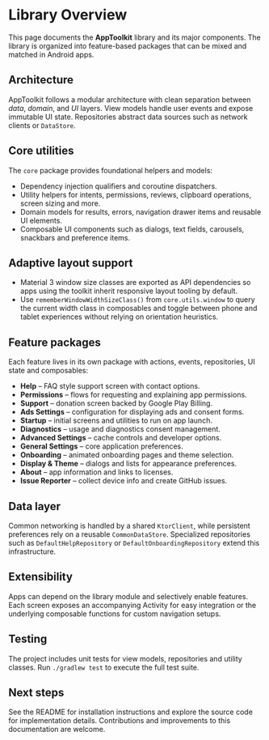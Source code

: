 # Library Overview

This page documents the **AppToolkit** library and its major components. The library is organized into feature-based packages that can be mixed and matched in Android apps.

## Architecture

AppToolkit follows a modular architecture with clean separation between *data*, *domain*, and *UI* layers. View models handle user events and expose immutable UI state. Repositories abstract data sources such as network clients or `DataStore`.

## Core utilities

The `core` package provides foundational helpers and models:

- Dependency injection qualifiers and coroutine dispatchers.
- Utility helpers for intents, permissions, reviews, clipboard operations, screen sizing and more.
- Domain models for results, errors, navigation drawer items and reusable UI elements.
- Composable UI components such as dialogs, text fields, carousels, snackbars and preference items.

## Adaptive layout support

- Material 3 window size classes are exported as API dependencies so apps using the toolkit inherit
  responsive layout tooling by default.
- Use `rememberWindowWidthSizeClass()` from `core.utils.window` to query the current width class in
  composables and toggle between phone and tablet experiences without relying on orientation
  heuristics.

## Feature packages

Each feature lives in its own package with actions, events, repositories, UI state and composables:

- **Help** – FAQ style support screen with contact options.
- **Permissions** – flows for requesting and explaining app permissions.
- **Support** – donation screen backed by Google Play Billing.
- **Ads Settings** – configuration for displaying ads and consent forms.
- **Startup** – initial screens and utilities to run on app launch.
- **Diagnostics** – usage and diagnostics consent management.
- **Advanced Settings** – cache controls and developer options.
- **General Settings** – core application preferences.
- **Onboarding** – animated onboarding pages and theme selection.
- **Display & Theme** – dialogs and lists for appearance preferences.
- **About** – app information and links to licenses.
- **Issue Reporter** – collect device info and create GitHub issues.

## Data layer

Common networking is handled by a shared `KtorClient`, while persistent preferences rely on a reusable `CommonDataStore`. Specialized repositories such as `DefaultHelpRepository` or `DefaultOnboardingRepository` extend this infrastructure.

## Extensibility

Apps can depend on the library module and selectively enable features. Each screen exposes an accompanying Activity for easy integration or the underlying composable functions for custom navigation setups.

## Testing

The project includes unit tests for view models, repositories and utility classes. Run `./gradlew test` to execute the full test suite.

## Next steps

See the README for installation instructions and explore the source code for implementation details. Contributions and improvements to this documentation are welcome.
